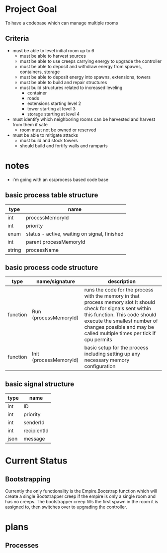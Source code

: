 # Project Goal
To have a codebase which can manage multiple rooms
## Criteria
* must be able to level initial room up to 6
    * must be able to harvest sources
    * must be able to use creeps carrying energy to upgrade the controller
    * must be able to deposit and withdraw energy from spawns, containers, storage
    * must be able to deposit energy into spawns, extensions, towers
    * must be able to build and repair structures
    * must build structures related to increased leveling
        * container
        * roads
        * extensions starting level 2
        * tower starting at level 3
        * storage starting at level 4
* must identify which neighboring rooms can be harvested and harvest from them if safe
    * room must not be owned or reserved
* must be able to mitigate attacks
    * must build and stock towers
    * should build and fortify walls and ramparts

# notes
- i'm going with an os/process based code base
## basic process table structure
|type   | name            |
|------ |---------------- |
|int    | processMemoryId   |
|int    | priority          |
|enum   | status - active, waiting on signal, finished|
|int    | parent processMemoryId|
|string | processName|

## basic process code structure
| type | name/signature | description|
|---|---|---|
|function | Run (processMemoryId) | runs the code for the process with the memory in that process memory slot It should check for signals sent within this function. This code should execute the smallest number of changes possible and may be called multiple times per tick if cpu permits|
|function | Init (processMemoryId) | basic setup for the process including setting up any necessary memory configuration|


## basic signal structure 
|type | name |
|---|---|
|int    | ID    |
|int    | priority |
|int    | senderId |
|int    | recipientId |
|json   | message   |




# Current Status
## Bootstrapping
Currently the only functionality is the Empire.Bootstrap function which will create a single 
Bootstrapper creep if the empire is only a single room and has no creeps. The bootstrapper creep
fills the first spawn in the room it is assigned to, then switches over to upgrading the controller.

# plans
## Processes
###
